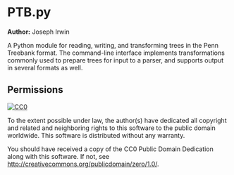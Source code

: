 # PTB.py

**Author:** Joseph Irwin

A Python module for reading, writing, and transforming trees in the
Penn Treebank format. The command-line interface implements
transformations commonly used to prepare trees for input to a parser,
and supports output in several formats as well.


## Permissions

[![CC0](http://i.creativecommons.org/p/zero/1.0/88x31.png)](http://creativecommons.org/publicdomain/zero/1.0/)

To the extent possible under law, the author(s) have dedicated all copyright
and related and neighboring rights to this software to the public domain
worldwide. This software is distributed without any warranty.

You should have received a copy of the CC0 Public Domain Dedication along with
this software. If not, see <http://creativecommons.org/publicdomain/zero/1.0/>.
